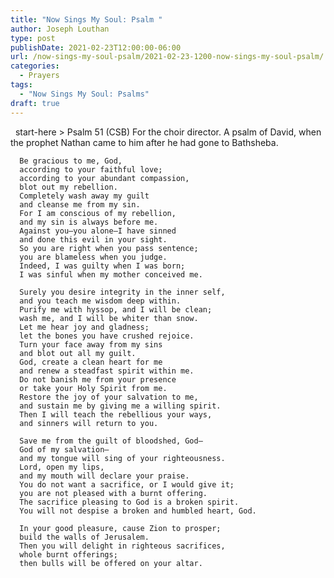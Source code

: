 ```yaml
---
title: "Now Sings My Soul: Psalm "
author: Joseph Louthan
type: post
publishDate: 2021-02-23T12:00:00-06:00
url: /now-sings-my-soul-psalm/2021-02-23-1200-now-sings-my-soul-psalm/
categories:
  - Prayers
tags:
  - "Now Sings My Soul: Psalms"
draft: true
---
```

<div style="font-variant: small-caps;">

</div>
&nbsp;
    start-here
> Psalm 51 (CSB)
For the choir director. A psalm of David, when the prophet Nathan came to him after he had gone to Bathsheba. 

      Be gracious to me, God, 
      according to your faithful love; 
      according to your abundant compassion, 
      blot out my rebellion. 
      Completely wash away my guilt 
      and cleanse me from my sin. 
      For I am conscious of my rebellion, 
      and my sin is always before me. 
      Against you—you alone—I have sinned 
      and done this evil in your sight. 
      So you are right when you pass sentence; 
      you are blameless when you judge. 
      Indeed, I was guilty when I was born; 
      I was sinful when my mother conceived me. 

      Surely you desire integrity in the inner self, 
      and you teach me wisdom deep within. 
      Purify me with hyssop, and I will be clean; 
      wash me, and I will be whiter than snow. 
      Let me hear joy and gladness; 
      let the bones you have crushed rejoice. 
      Turn your face away from my sins 
      and blot out all my guilt. 
      God, create a clean heart for me 
      and renew a steadfast spirit within me. 
      Do not banish me from your presence 
      or take your Holy Spirit from me. 
      Restore the joy of your salvation to me, 
      and sustain me by giving me a willing spirit. 
      Then I will teach the rebellious your ways, 
      and sinners will return to you. 

      Save me from the guilt of bloodshed, God—
      God of my salvation—
      and my tongue will sing of your righteousness. 
      Lord, open my lips, 
      and my mouth will declare your praise. 
      You do not want a sacrifice, or I would give it; 
      you are not pleased with a burnt offering. 
      The sacrifice pleasing to God is a broken spirit. 
      You will not despise a broken and humbled heart, God. 

      In your good pleasure, cause Zion to prosper; 
      build the walls of Jerusalem. 
      Then you will delight in righteous sacrifices, 
      whole burnt offerings; 
      then bulls will be offered on your altar.
